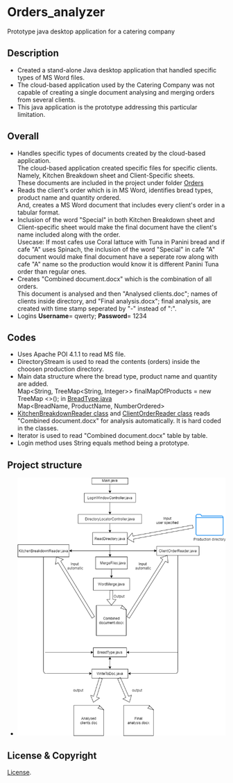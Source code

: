 # Orders_analyzer
Prototype java desktop application for a catering company

## Description
- Created a stand-alone Java desktop application that handled specific types of MS Word files. <br>
- The cloud-based application used by the Catering Company was not capable of creating a single document analysing and merging orders from several clients. <br>
- This java application is the prototype addressing this particular limitation. <br>


## Overall
- Handles specific types of documents created by the cloud-based application. <br>
The cloud-based application created specific files for specific clients. <br>
Namely, Kitchen Breakdown sheet and Client-Specific sheets. <br>
These documents are included in the project under folder [Orders](Orders)
- Reads the client's order which is in MS Word, identifies bread types, product name and quantity ordered. <br>
And, creates a MS Word document that includes every client's order in a tabular format. <br>
- Inclusion of the word "Special" in both Kitchen Breakdown sheet and Client-specific sheet would make the final document have the client's name included along with the order. <br>
Usecase: If most cafes use Coral lattuce with Tuna in Panini bread and if cafe "A" uses Spinach, the inclusion of the word "Special" in cafe "A" document would make final document have a seperate row along with cafe "A" name so the production would know it is different Panini Tuna order than regular ones. <br>
- Creates "Combined document.docx" which is the combination of all orders. <br>
This document is analysed and then "Analysed clients.doc"; names of clients inside directory, and "Final analysis.docx"; final analysis, are created with time stamp seperated by "-" instead of ":". <br>
- Logins **Username**= qwerty; **Password**= 1234<br>

## Codes
- Uses Apache POI 4.1.1 to read MS file. 
- DirectoryStream<Path> is used to read the contents (orders) inside the choosen production directory. 
- Main data structure where the bread type, product name and quantity are added. <br>
  Map<String, TreeMap<String, Integer>> finalMapOfProducts = new TreeMap <>(); in [BreadType.java](src/main/java/sample/poi/classification/BreadType.java) <br> 
  Map<BreadName, ProductName, NumberOrdered> <br>
- [KitchenBreakdownReader class](src/main/java/sample/poi/read/KitchenBreakdownReader.java) and [ClientOrderReader class](src/main/java/sample/poi/read/ClientOrderReader.java) reads "Combined document.docx" for analysis automatically. It is hard coded in the classes.
- Iterator<XWPFTable> is used to read "Combined document.docx" table by table. 
- Login method uses String equals method being a prototype.
  
## Project structure
- ![image](https://github.com/qwertyfox/Orders_analyzer/blob/master/Project%20structure.png)


## License & Copyright
[License](LICENSE).
